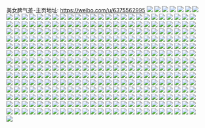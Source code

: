美女脾气差-主页地址: https://weibo.com/u/6375562995 
![](https://wx4.sinaimg.cn/mw2000/006Xtdbdly1h8ubq9h6knj32c0340qv8.jpg) 
![](https://wx4.sinaimg.cn/mw2000/006Xtdbdly1h8ubqabd9pj32bk2ihe81.jpg) 
![](https://wx4.sinaimg.cn/mw2000/006Xtdbdly1h8ubq7qt0jj32c033z4qs.jpg) 
![](https://wx4.sinaimg.cn/mw2000/006Xtdbdly1h8ubqbnn0lj32c0340e81.jpg) 
![](https://wx4.sinaimg.cn/mw2000/006Xtdbdly1h8ubr1rwkhj32by2821kx.jpg) 
![](https://wx4.sinaimg.cn/mw2000/006Xtdbdly1h8ubr12rk6j31sc2dskjl.jpg) 
![](https://wx4.sinaimg.cn/mw2000/006Xtdbdly1h8ubr0bjs5j32c0340e81.jpg) 
![](https://wx4.sinaimg.cn/mw2000/006Xtdbdly1h8ubr2ir5xj31sc2dsb29.jpg) 
![](https://wx4.sinaimg.cn/mw2000/006Xtdbdly1h8ubqz27fdj32bz2y6e81.jpg) 
![](https://wx4.sinaimg.cn/mw2000/006Xtdbdly1h8hspj1e9hj31o0280x6p.jpg) 
![](https://wx4.sinaimg.cn/mw2000/006Xtdbdly1h8hsphb3srj32c03404qq.jpg) 
![](https://wx4.sinaimg.cn/mw2000/006Xtdbdly1h8hsgvopyjj30jr0tydk6.jpg) 
![](https://wx4.sinaimg.cn/mw2000/006Xtdbdly1h7u0hkxegoj31o02yo4qq.jpg) 
![](https://wx4.sinaimg.cn/mw2000/006Xtdbdly1h7ovau5ymxj32c03401kz.jpg) 
![](https://wx4.sinaimg.cn/mw2000/006Xtdbdly1h7ovavuxa3j33402c0e83.jpg) 
![](https://wx4.sinaimg.cn/mw2000/006Xtdbdly1h7ovasmbhpj32c0340npe.jpg) 
![](https://wx4.sinaimg.cn/mw2000/006Xtdbdly1h7ovaxmmkwj32c0340kjn.jpg) 
![](https://wx4.sinaimg.cn/mw2000/006Xtdbdly1h7lfibdmy0j31o0280kjl.jpg) 
![](https://wx4.sinaimg.cn/mw2000/006Xtdbdly1h7ksqczfqfj31o0280npd.jpg) 
![](https://wx4.sinaimg.cn/mw2000/006Xtdbdly1h7ksqh97ckj33402c01kz.jpg) 
![](https://wx4.sinaimg.cn/mw2000/006Xtdbdly1h7ksqem8jwj31nz1y77wh.jpg) 
![](https://wx4.sinaimg.cn/mw2000/006Xtdbdly1h7ksqiqsv0j32c0340u0y.jpg) 
![](https://wx4.sinaimg.cn/mw2000/006Xtdbdly1h7ksql7autj31o0280e81.jpg) 
![](https://wx4.sinaimg.cn/mw2000/006Xtdbdly1h7kst9x1quj32c03404qq.jpg) 
![](https://wx4.sinaimg.cn/mw2000/006Xtdbdly1h7iifkakjij33402c0npe.jpg) 
![](https://wx4.sinaimg.cn/mw2000/006Xtdbdly1h7iif61xh2j32c0340u0y.jpg) 
![](https://wx4.sinaimg.cn/mw2000/006Xtdbdly1h7iif8xl5wj33402c0kjn.jpg) 
![](https://wx4.sinaimg.cn/mw2000/006Xtdbdly1h7iifaxfv1j33402c0b2b.jpg) 
![](https://wx4.sinaimg.cn/mw2000/006Xtdbdly1h7iifmdm7uj33402c0e83.jpg) 
![](https://wx4.sinaimg.cn/mw2000/006Xtdbdly1h7iifckw12j33402c01kz.jpg) 
![](https://wx4.sinaimg.cn/mw2000/006Xtdbdly1h7iifenp4bj33402c04qr.jpg) 
![](https://wx4.sinaimg.cn/mw2000/006Xtdbdly1h7iifj2jy7j33402c01kz.jpg) 
![](https://wx4.sinaimg.cn/mw2000/006Xtdbdly1h7iifg5kc5j33402c01kz.jpg) 
![](https://wx4.sinaimg.cn/mw2000/006Xtdbdly1h7iifhs01dj33402c0u0z.jpg) 
![](https://wx4.sinaimg.cn/mw2000/006Xtdbdly1h7iif3qr2mj33402c0hdv.jpg) 
![](https://wx4.sinaimg.cn/mw2000/006Xtdbdly1h7igwr6cckj31o0280b29.jpg) 
![](https://wx4.sinaimg.cn/mw2000/006Xtdbdly1h7igwsmuecj31o0280b29.jpg) 
![](https://wx4.sinaimg.cn/mw2000/006Xtdbdly1h7igwpv9kwj31o0280b29.jpg) 
![](https://wx4.sinaimg.cn/mw2000/006Xtdbdly1h7gth4ymylj313u0tuh6e.jpg) 
![](https://wx4.sinaimg.cn/mw2000/006Xtdbdly1h7gth5bpgxj30u01404hg.jpg) 
![](https://wx4.sinaimg.cn/mw2000/006Xtdbdly1h7gtk5o0dhj30u00wbq9y.jpg) 
![](https://wx4.sinaimg.cn/mw2000/006Xtdbdly1h7gtk5y6e9j30u0140n5z.jpg) 
![](https://wx4.sinaimg.cn/mw2000/006Xtdbdly1h78k666mhdj31sc2dsu0x.jpg) 
![](https://wx4.sinaimg.cn/mw2000/006Xtdbdly1h78k67mw7wj31kw2dc4qq.jpg) 
![](https://wx4.sinaimg.cn/mw2000/006Xtdbdly1h78k69fdbsj31kw2dcn77.jpg) 
![](https://wx4.sinaimg.cn/mw2000/006Xtdbdly1h78k69ukgmj30u00wbk0e.jpg) 
![](https://wx4.sinaimg.cn/mw2000/006Xtdbdly1h78k6jqdfdj313u0tuqga.jpg) 
![](https://wx4.sinaimg.cn/mw2000/006Xtdbdly1h6zfe5jrhaj32c0340qv6.jpg) 
![](https://wx4.sinaimg.cn/mw2000/006Xtdbdly1h6lllzvprpj31400u0n50.jpg) 
![](https://wx4.sinaimg.cn/mw2000/006Xtdbdly1h6llm07c94j31400u0aap.jpg) 
![](https://wx4.sinaimg.cn/mw2000/006Xtdbdly1h6llm0kfnej31400u0dnc.jpg) 
![](https://wx4.sinaimg.cn/mw2000/006Xtdbdly1h6llfjt0ykj32801o0kjm.jpg) 
![](https://wx4.sinaimg.cn/mw2000/006Xtdbdly1h6llfkz73xj31o01o014m.jpg) 
![](https://wx4.sinaimg.cn/mw2000/006Xtdbdly1h6llfm70bvj31o01o0qv5.jpg) 
![](https://wx4.sinaimg.cn/mw2000/006Xtdbdly1h6llfn9ldfj31o01o0kjl.jpg) 
![](https://wx4.sinaimg.cn/mw2000/006Xtdbdly1h5h1r33ytuj31o01o0nec.jpg) 
![](https://wx4.sinaimg.cn/mw2000/006Xtdbdly1h5h1rw5djkj33342bc7wj.jpg) 
![](https://wx4.sinaimg.cn/mw2000/006Xtdbdly1h5h1shgiirj31o01o04qp.jpg) 
![](https://wx4.sinaimg.cn/mw2000/006Xtdbdly1h5h1szxb6wj33402c04qs.jpg) 
![](https://wx4.sinaimg.cn/mw2000/006Xtdbdly1h5h1r2k40xj31s02dchdt.jpg) 
![](https://wx4.sinaimg.cn/mw2000/006Xtdbdly1h5h1t43kvwj33342bce83.jpg) 
![](https://wx4.sinaimg.cn/mw2000/006Xtdbdly1h57sgm9j5pj33342bc4qs.jpg) 
![](https://wx4.sinaimg.cn/mw2000/006Xtdbdly1h57sgqfhsyj33342bcx6r.jpg) 
![](https://wx4.sinaimg.cn/mw2000/006Xtdbdly1h4ul0kzqipj30u0140naw.jpg) 
![](https://wx4.sinaimg.cn/mw2000/006Xtdbdly1h4sdxid50cj31400u07d7.jpg) 
![](https://wx4.sinaimg.cn/mw2000/006Xtdbdly1h4sdxj6ie2j31400u0grr.jpg) 
![](https://wx4.sinaimg.cn/mw2000/006Xtdbdly1h4sdxitd4yj31400u0dnj.jpg) 
![](https://wx4.sinaimg.cn/mw2000/006Xtdbdly1h4sdxjjsq0j31400u0qa7.jpg) 
![](https://wx4.sinaimg.cn/mw2000/006Xtdbdly1h4ibokytfuj33k02o04qq.jpg) 
![](https://wx4.sinaimg.cn/mw2000/006Xtdbdly1h4ibq33sxcj32bc27rkjl.jpg) 
![](https://wx4.sinaimg.cn/mw2000/006Xtdbdly1h4ibpd6oqbj33342bcx6r.jpg) 
![](https://wx4.sinaimg.cn/mw2000/006Xtdbdly1h4fj3bapt0j33342bchdv.jpg) 
![](https://wx4.sinaimg.cn/mw2000/006Xtdbdly1h4dnf1jlp3j30u01hcam5.jpg) 
![](https://wx4.sinaimg.cn/mw2000/006Xtdbdly1h4dnh74tjcj33342bckjm.jpg) 
![](https://wx4.sinaimg.cn/mw2000/006Xtdbdly1h4cjxtf6pfj31400u07c5.jpg) 
![](https://wx4.sinaimg.cn/mw2000/006Xtdbdly1h4cjxtykxtj31400u0gtp.jpg) 
![](https://wx4.sinaimg.cn/mw2000/006Xtdbdly1h45p5sr9vlj31sc2dsu0x.jpg) 
![](https://wx4.sinaimg.cn/mw2000/006Xtdbdly1h45p62dmauj33402c0e82.jpg) 
![](https://wx4.sinaimg.cn/mw2000/006Xtdbdly1h44fce155sj33402c0npe.jpg) 
![](https://wx4.sinaimg.cn/mw2000/006Xtdbdly1h44fcg1oe6j30u01gp7fx.jpg) 
![](https://wx4.sinaimg.cn/mw2000/006Xtdbdly1h44fcihcq2j32bc3344qq.jpg) 
![](https://wx4.sinaimg.cn/mw2000/006Xtdbdly1h44fcnnbwcj33342bcx6q.jpg) 
![](https://wx4.sinaimg.cn/mw2000/006Xtdbdly1h44fcf2hkrj30lg13u49j.jpg) 
![](https://wx4.sinaimg.cn/mw2000/006Xtdbdly1h44fcusmasj33342bchdw.jpg) 
![](https://wx4.sinaimg.cn/mw2000/006Xtdbdly1h44fcq1u0aj33342bcu0y.jpg) 
![](https://wx4.sinaimg.cn/mw2000/006Xtdbdly1h44fd2v4itj32bc3341kz.jpg) 
![](https://wx4.sinaimg.cn/mw2000/006Xtdbdly1h44fcl9og0j32bc3344qr.jpg) 
![](https://wx4.sinaimg.cn/mw2000/006Xtdbdly1h44f6env0ej32c0340npf.jpg) 
![](https://wx4.sinaimg.cn/mw2000/006Xtdbdly1h44f75ypulj33402c0npf.jpg) 
![](https://wx4.sinaimg.cn/mw2000/006Xtdbdly1h44f6kcdocj32c0340npf.jpg) 
![](https://wx4.sinaimg.cn/mw2000/006Xtdbdly1h44f6ptw1mj33402c0kjn.jpg) 
![](https://wx4.sinaimg.cn/mw2000/006Xtdbdly1h44f79ohasj33342bcb2a.jpg) 
![](https://wx4.sinaimg.cn/mw2000/006Xtdbdly1h44f7ewkuij33342bcqv7.jpg) 
![](https://wx4.sinaimg.cn/mw2000/006Xtdbdly1h44f7ku3j3j33342bc4qq.jpg) 
![](https://wx4.sinaimg.cn/mw2000/006Xtdbdly1h44f7id90cj33342bcx6q.jpg) 
![](https://wx4.sinaimg.cn/mw2000/006Xtdbdly1h44f7n2y81j33342bc1ky.jpg) 
![](https://wx4.sinaimg.cn/mw2000/006Xtdbdly1h3ruoz6brnj31400u010v.jpg) 
![](https://wx4.sinaimg.cn/mw2000/006Xtdbdly1h3ruozsjeej31400u0dn7.jpg) 
![](https://wx4.sinaimg.cn/mw2000/006Xtdbdly1h3k3i4gq49j32c0340hdw.jpg) 
![](https://wx4.sinaimg.cn/mw2000/006Xtdbdly1h3k3i6zqdxj33342bcqv9.jpg) 
![](https://wx4.sinaimg.cn/mw2000/006Xtdbdly1h3k3iqodd8j32bc334npg.jpg) 
![](https://wx4.sinaimg.cn/mw2000/006Xtdbdly1h3k3icqdtnj32bc334b29.jpg) 
![](https://wx4.sinaimg.cn/mw2000/006Xtdbdly1h3k3ibugtgj33342bcqv9.jpg) 
![](https://wx4.sinaimg.cn/mw2000/006Xtdbdly1h3k3ih9xypj32bc3344qs.jpg) 
![](https://wx4.sinaimg.cn/mw2000/006Xtdbdly1h3k3ifekhlj32bc334b2d.jpg) 
![](https://wx4.sinaimg.cn/mw2000/006Xtdbdly1h3k3iippslj33342bcnpe.jpg) 
![](https://wx4.sinaimg.cn/mw2000/006Xtdbdly1h3k3ilsjc2j32bc334npj.jpg) 
![](https://wx4.sinaimg.cn/mw2000/006Xtdbdly1h3k3i9dwkgj33342bcb2d.jpg) 
![](https://wx4.sinaimg.cn/mw2000/006Xtdbdly1h3k3io1f57j33342bc000.jpg) 
![](https://wx4.sinaimg.cn/mw2000/006Xtdbdly1h3k3it4ojej33342bcx6r.jpg) 
![](https://wx4.sinaimg.cn/mw2000/006Xtdbdly1h3k3ivg3mmj33342bcnpg.jpg) 
![](https://wx4.sinaimg.cn/mw2000/006Xtdbdly1h3k3ixua8lj33342bc4qs.jpg) 
![](https://wx4.sinaimg.cn/mw2000/006Xtdbdly1h3jgqenmjcj30uk3jd4qq.jpg) 
![](https://wx4.sinaimg.cn/mw2000/006Xtdbdly1h3jgqiejlnj329a2if1l1.jpg) 
![](https://wx4.sinaimg.cn/mw2000/006Xtdbdly1h3jgqkz7maj32bc2bc4qr.jpg) 
![](https://wx4.sinaimg.cn/mw2000/006Xtdbdly1h3jgqwy5apj32bc3347wj.jpg) 
![](https://wx4.sinaimg.cn/mw2000/006Xtdbdly1h3jgrbskhsj33342bcu0y.jpg) 
![](https://wx4.sinaimg.cn/mw2000/006Xtdbdly1h3jgqn0fe8j33342bchdv.jpg) 
![](https://wx4.sinaimg.cn/mw2000/006Xtdbdly1h3jgqp2upyj33342bcx6q.jpg) 
![](https://wx4.sinaimg.cn/mw2000/006Xtdbdly1h3jgqr3tpvj32bc334u0y.jpg) 
![](https://wx4.sinaimg.cn/mw2000/006Xtdbdly1h3jgqu821tj33342bckjo.jpg) 
![](https://wx4.sinaimg.cn/mw2000/006Xtdbdly1h3jgr00cmjj33342bchdy.jpg) 
![](https://wx4.sinaimg.cn/mw2000/006Xtdbdly1h3jgr33upyj32bc3347wj.jpg) 
![](https://wx4.sinaimg.cn/mw2000/006Xtdbdly1h3jgr5eixyj32bc334x6r.jpg) 
![](https://wx4.sinaimg.cn/mw2000/006Xtdbdly1h3jgr7xssvj32bc334u0z.jpg) 
![](https://wx4.sinaimg.cn/mw2000/006Xtdbdly1h3jgra6yboj33342bcx6q.jpg) 
![](https://wx4.sinaimg.cn/mw2000/006Xtdbdly1h3jgref1bbj33342bcx6q.jpg) 
![](https://wx4.sinaimg.cn/mw2000/006Xtdbdly1h3g9a28sfsj31400u0qb6.jpg) 
![](https://wx4.sinaimg.cn/mw2000/006Xtdbdly1h3g9a1ru65j31400u0gr3.jpg) 
![](https://wx4.sinaimg.cn/mw2000/006Xtdbdly1h3g9a2s9b3j31400u0k01.jpg) 
![](https://wx4.sinaimg.cn/mw2000/006Xtdbdly1h3f0wcjc36j32db1rzb2c.jpg) 
![](https://wx4.sinaimg.cn/mw2000/006Xtdbdly1h3f0w8ts8sj32db1rz7wj.jpg) 
![](https://wx4.sinaimg.cn/mw2000/006Xtdbdly1h3bnwygtjgj30qo0uzn4m.jpg) 
![](https://wx4.sinaimg.cn/mw2000/006Xtdbdly1h3bnwtgzn6j31400u047r.jpg) 
![](https://wx4.sinaimg.cn/mw2000/006Xtdbdly1h35qpi14mgj32c03404qq.jpg) 
![](https://wx4.sinaimg.cn/mw2000/006Xtdbdly1h35qoct1yaj31400u0n3d.jpg) 
![](https://wx4.sinaimg.cn/mw2000/006Xtdbdly1h35qod4xfqj31400u0wl6.jpg) 
![](https://wx4.sinaimg.cn/mw2000/006Xtdbdly1h35qodjynkj31400u0grc.jpg) 
![](https://wx4.sinaimg.cn/mw2000/006Xtdbdly1h35qodz9nej31400u0aic.jpg) 
![](https://wx4.sinaimg.cn/mw2000/006Xtdbdly1h35qtnk8fkj31400u0jxz.jpg) 
![](https://wx4.sinaimg.cn/mw2000/006Xtdbdly1h2wks79a1hj30tp13lgqg.jpg) 
![](https://wx4.sinaimg.cn/mw2000/006Xtdbdly1h2wksjgh4kj32bc334b2a.jpg) 
![](https://wx4.sinaimg.cn/mw2000/006Xtdbdly1h2f8kvm8b9j31400u0ahx.jpg) 
![](https://wx4.sinaimg.cn/mw2000/006Xtdbdly1h2f8l44aopj31400u0jzt.jpg) 
![](https://wx4.sinaimg.cn/mw2000/006Xtdbdly1h2f8kpw6nlj31400u0agm.jpg) 
![](https://wx4.sinaimg.cn/mw2000/006Xtdbdly1h2f8kjf2l8j31400u0dn2.jpg) 
![](https://wx4.sinaimg.cn/mw2000/006Xtdbdly1h2cn2xbegnj32bc334x6r.jpg) 
![](https://wx4.sinaimg.cn/mw2000/006Xtdbdly1h2cn32s1q4j32bc334npe.jpg) 
![](https://wx4.sinaimg.cn/mw2000/006Xtdbdly1h2cn2qcznij32bc334x6p.jpg) 
![](https://wx4.sinaimg.cn/mw2000/006Xtdbdly1h2aq4msbkyj33k02o04qq.jpg) 
![](https://wx4.sinaimg.cn/mw2000/006Xtdbdly1h27su0gb4ej33342bcx6q.jpg) 
![](https://wx4.sinaimg.cn/mw2000/006Xtdbdly1h27sujfyo2j31400u0n26.jpg) 
![](https://wx4.sinaimg.cn/mw2000/006Xtdbdly1h216mvsb1uj31400u0n6n.jpg) 
![](https://wx4.sinaimg.cn/mw2000/006Xtdbdly1h216mwv9u5j31400u013s.jpg) 
![](https://wx4.sinaimg.cn/mw2000/006Xtdbdly1h216n24kcgj32bc3347wi.jpg) 
![](https://wx4.sinaimg.cn/mw2000/006Xtdbdly1h1xthrqna4j31c01s01kx.jpg) 
![](https://wx4.sinaimg.cn/mw2000/006Xtdbdly1h1xthqji1kj33342bckjm.jpg) 
![](https://wx4.sinaimg.cn/mw2000/006Xtdbdly1h1xthsg57yj33342bc4ny.jpg) 
![](https://wx4.sinaimg.cn/mw2000/006Xtdbdly1h1wbdvotmij33342bcx6r.jpg) 
![](https://wx4.sinaimg.cn/mw2000/006Xtdbdly1h1wbdtauypj31fy1vdb2a.jpg) 
![](https://wx4.sinaimg.cn/mw2000/006Xtdbdly1h1qjd0qtkvj32dc2dcu0x.jpg) 
![](https://wx4.sinaimg.cn/mw2000/006Xtdbdly1h1qjd4gf1nj33342bckjn.jpg) 
![](https://wx4.sinaimg.cn/mw2000/006Xtdbdly1h1qjfmot7kj31400u04fx.jpg) 
![](https://wx4.sinaimg.cn/mw2000/006Xtdbdly1h1o7u3eoj7j33342bcu0y.jpg) 
![](https://wx4.sinaimg.cn/mw2000/006Xtdbdly1h1it7jajrhj32bc24cx6p.jpg) 
![](https://wx4.sinaimg.cn/mw2000/006Xtdbdly1h1it7lyvhvj32bc334u11.jpg) 
![](https://wx4.sinaimg.cn/mw2000/006Xtdbdly1h177pm29m4j30qo14r0xm.jpg) 
![](https://wx4.sinaimg.cn/mw2000/006Xtdbdly1h0arr3z22tj325k1s0qv5.jpg) 
![](https://wx4.sinaimg.cn/mw2000/006Xtdbdly1h0arr786dqj323m1r7npd.jpg) 
![](https://wx4.sinaimg.cn/mw2000/006Xtdbdly1h0arr95ogfj32431ryhdt.jpg) 
![](https://wx4.sinaimg.cn/mw2000/006Xtdbdly1h08oagp8cij31o01o01kx.jpg) 
![](https://wx4.sinaimg.cn/mw2000/006Xtdbdly1h08oaiipwhj31o01o0b29.jpg) 
![](https://wx4.sinaimg.cn/mw2000/006Xtdbdly1h08oakf8kij31o01o0npd.jpg) 
![](https://wx4.sinaimg.cn/mw2000/006Xtdbdly1h0861aerskj32dn2d0u0x.jpg) 
![](https://wx4.sinaimg.cn/mw2000/006Xtdbdly1h0861hxi2pj32dc2dckjn.jpg) 
![](https://wx4.sinaimg.cn/mw2000/006Xtdbdly1gzugnmi4jsj30zg10utwp.jpg) 
![](https://wx4.sinaimg.cn/mw2000/006Xtdbdly1gzugnnvyslj312u105gvt.jpg) 
![](https://wx4.sinaimg.cn/mw2000/006Xtdbdly1gzugnk8d0oj30zg0zijye.jpg) 
![](https://wx4.sinaimg.cn/mw2000/006Xtdbdly1gzseqpvvbzj31o01o01kx.jpg) 
![](https://wx4.sinaimg.cn/mw2000/006Xtdbdly1gzserq031pj33342bcqv5.jpg) 
![](https://wx4.sinaimg.cn/mw2000/006Xtdbdly1gzser5hjdgj31o01o0e81.jpg) 
![](https://wx4.sinaimg.cn/mw2000/006Xtdbdly1gzseqlauiwj33342bcu0z.jpg) 
![](https://wx4.sinaimg.cn/mw2000/006Xtdbdly1gzsepm3xicj33342bce81.jpg) 
![](https://wx4.sinaimg.cn/mw2000/006Xtdbdly1gzser2ai4zj33342bcnpf.jpg) 
![](https://wx4.sinaimg.cn/mw2000/006Xtdbdly1gzseu7fnloj33342bce82.jpg) 
![](https://wx4.sinaimg.cn/mw2000/006Xtdbdly1gzsepowq0sj33342bcu0y.jpg) 
![](https://wx4.sinaimg.cn/mw2000/006Xtdbdly1gzsev9kpxuj31o01o0npd.jpg) 
![](https://wx4.sinaimg.cn/mw2000/006Xtdbdly1gzrcc24zvij33342bchdu.jpg) 
![](https://wx4.sinaimg.cn/mw2000/006Xtdbdly1gzrccrncw3j33342bcb2a.jpg) 
![](https://wx4.sinaimg.cn/mw2000/006Xtdbdly1gzrcd9c2gij33342bc7wj.jpg) 
![](https://wx4.sinaimg.cn/mw2000/006Xtdbdly1gzr7km790aj31o01o0npd.jpg) 
![](https://wx4.sinaimg.cn/mw2000/006Xtdbdly1gzr7kxt8mcj33342bcnpe.jpg) 
![](https://wx4.sinaimg.cn/mw2000/006Xtdbdly1gzjy48drx3j32dc1oiqv5.jpg) 
![](https://wx4.sinaimg.cn/mw2000/006Xtdbdly1gzjy4cilvvj33342bcu0x.jpg) 
![](https://wx4.sinaimg.cn/mw2000/006Xtdbdgy1gyzcv67swsj31400u0aj2.jpg) 
![](https://wx4.sinaimg.cn/mw2000/006Xtdbdgy1gyzcvoccaxj31400u0n4l.jpg) 
![](https://wx4.sinaimg.cn/mw2000/006Xtdbdgy1gyzcy0wfgcj31400u0dol.jpg) 
![](https://wx4.sinaimg.cn/mw2000/006Xtdbdly1gyrgsbdagsj32bc334x6p.jpg) 
![](https://wx4.sinaimg.cn/mw2000/006Xtdbdly1gyrgse2ujaj32bc334kjl.jpg) 
![](https://wx4.sinaimg.cn/mw2000/006Xtdbdly1gyo0cwgbp4j316o1s0do7.jpg) 
![](https://wx4.sinaimg.cn/mw2000/006Xtdbdly1gyi7gumxdpj32bc3347wj.jpg) 
![](https://wx4.sinaimg.cn/mw2000/006Xtdbdly1gyi7si9vvsj30qo0m0tbj.jpg) 
![](https://wx4.sinaimg.cn/mw2000/006Xtdbdly1gyi7grsop3j30u014049v.jpg) 
![](https://wx4.sinaimg.cn/mw2000/006Xtdbdly1gygyiapsvmj31o02801ky.jpg) 
![](https://wx4.sinaimg.cn/mw2000/006Xtdbdly1gygyi9ejlvj31o0280x6p.jpg) 
![](https://wx4.sinaimg.cn/mw2000/006Xtdbdly1gygyic5pjbj31o02804qq.jpg) 
![](https://wx4.sinaimg.cn/mw2000/006Xtdbdly1gxlnelhhorj32dc2dcb2a.jpg) 
![](https://wx4.sinaimg.cn/mw2000/006Xtdbdly1gxdm9pz5q6j32bc334npe.jpg) 
![](https://wx4.sinaimg.cn/mw2000/006Xtdbdly1gxdm9smzzbj33342bc7wi.jpg) 
![](https://wx4.sinaimg.cn/mw2000/006Xtdbdly1gxdma2spzyj32bc3344qq.jpg) 
![](https://wx4.sinaimg.cn/mw2000/006Xtdbdly1gxdm9x1o67j33342bcb2c.jpg) 
![](https://wx4.sinaimg.cn/mw2000/006Xtdbdly1gxdm9zmregj32bc334hdu.jpg) 
![](https://wx4.sinaimg.cn/mw2000/006Xtdbdly1gxdmak6pjij33342bc7wj.jpg) 
![](https://wx4.sinaimg.cn/mw2000/006Xtdbdly1gxdmaid15sj33342bc1kz.jpg) 
![](https://wx4.sinaimg.cn/mw2000/006Xtdbdly1gxdma19uvsj32bc334hdu.jpg) 
![](https://wx4.sinaimg.cn/mw2000/006Xtdbdly1gxdmc1o5nsj33342bckjm.jpg) 
![](https://wx4.sinaimg.cn/mw2000/006Xtdbdly1gx41t57j3ij31s02dckjl.jpg) 
![](https://wx4.sinaimg.cn/mw2000/006Xtdbdly1gx41t85lgaj31s02dchdt.jpg) 
![](https://wx4.sinaimg.cn/mw2000/006Xtdbdly1gx41tb2gckj31s02dce81.jpg) 
![](https://wx4.sinaimg.cn/mw2000/006Xtdbdly1gx41tej6i3j31s02dckjl.jpg) 
![](https://wx4.sinaimg.cn/mw2000/006Xtdbdly1gx3uy7hi6lj32bc3347wj.jpg) 
![](https://wx4.sinaimg.cn/mw2000/006Xtdbdly1gx3uykh7x6j311c3404qq.jpg) 
![](https://wx4.sinaimg.cn/mw2000/006Xtdbdly1gx3uyb5609j32bc3341kz.jpg) 
![](https://wx4.sinaimg.cn/mw2000/006Xtdbdly1gx3uz36cfpj311c340hdt.jpg) 
![](https://wx4.sinaimg.cn/mw2000/006Xtdbdly1gx3uy22bwdj32bc3341ky.jpg) 
![](https://wx4.sinaimg.cn/mw2000/006Xtdbdly1gx3uyfwiuej33342bc1l0.jpg) 
![](https://wx4.sinaimg.cn/mw2000/006Xtdbdly1gx3uz6antij313j341hdt.jpg) 
![](https://wx4.sinaimg.cn/mw2000/006Xtdbdly1gx3uytdkwpj311c340npd.jpg) 
![](https://wx4.sinaimg.cn/mw2000/006Xtdbdly1gx3uyyrr7gj311c340e81.jpg) 
![](https://wx4.sinaimg.cn/mw2000/006Xtdbdly1gx3uyp4ycnj30v9340kjl.jpg) 
![](https://wx4.sinaimg.cn/mw2000/006Xtdbdly1gx3uz9g8tuj311c340u0x.jpg) 
![](https://wx4.sinaimg.cn/mw2000/006Xtdbdly1gx3uzd55waj311c340kjl.jpg) 
![](https://wx4.sinaimg.cn/mw2000/006Xtdbdly1gx3uklys1vj32bc334qv8.jpg) 
![](https://wx4.sinaimg.cn/mw2000/006Xtdbdly1gx3ukpwvqzj33k02o0hdv.jpg) 
![](https://wx4.sinaimg.cn/mw2000/006Xtdbdly1gx3ukvx8k4j33342bc7wm.jpg) 
![](https://wx4.sinaimg.cn/mw2000/006Xtdbdly1gx3ukzcv7hj33342bcu0z.jpg) 
![](https://wx4.sinaimg.cn/mw2000/006Xtdbdly1gx3ullgzhaj33342bchdv.jpg) 
![](https://wx4.sinaimg.cn/mw2000/006Xtdbdly1gx3ul4kaxqj30v9340hdu.jpg) 
![](https://wx4.sinaimg.cn/mw2000/006Xtdbdly1gx3ulajce5j30uk3jdx6q.jpg) 
![](https://wx4.sinaimg.cn/mw2000/006Xtdbdly1gx3ulemfshj311c340u0y.jpg) 
![](https://wx4.sinaimg.cn/mw2000/006Xtdbdly1gx3uli94tlj311c340b2a.jpg) 
![](https://wx4.sinaimg.cn/mw2000/006Xtdbdly1gx3u4l68ggj311c340hdu.jpg) 
![](https://wx4.sinaimg.cn/mw2000/006Xtdbdly1gx3u2o64qfj311c340e82.jpg) 
![](https://wx4.sinaimg.cn/mw2000/006Xtdbdly1gx3u4ikib4j30uk3ofnpd.jpg) 
![](https://wx4.sinaimg.cn/mw2000/006Xtdbdly1gx3u2ua5afj313j3417wi.jpg) 
![](https://wx4.sinaimg.cn/mw2000/006Xtdbdly1gx3u3db0jej31rx33zb29.jpg) 
![](https://wx4.sinaimg.cn/mw2000/006Xtdbdly1gx3u3414n8j322o340qv7.jpg) 
![](https://wx4.sinaimg.cn/mw2000/006Xtdbdly1gx3u3953t8j311x340x6p.jpg) 
![](https://wx4.sinaimg.cn/mw2000/006Xtdbdly1gx3u3th7j6j322o340npf.jpg) 
![](https://wx4.sinaimg.cn/mw2000/006Xtdbdly1gx3u46m4crj322o3401kz.jpg) 
![](https://wx4.sinaimg.cn/mw2000/006Xtdbdly1gwxdq70elgj30u013zwy2.jpg) 
![](https://wx4.sinaimg.cn/mw2000/006Xtdbdly1gwxdq8jd4aj30u013ykan.jpg) 
![](https://wx4.sinaimg.cn/mw2000/006Xtdbdly1gwxdqa3121j30u013ywwa.jpg) 
![](https://wx4.sinaimg.cn/mw2000/006Xtdbdly1gwx8pqx8b2j33342bc1kz.jpg) 
![](https://wx4.sinaimg.cn/mw2000/006Xtdbdly1gwx8plzg9pj32bc1qihdt.jpg) 
![](https://wx4.sinaimg.cn/mw2000/006Xtdbdly1gwx8pomy2ij33342bchdw.jpg) 
![](https://wx4.sinaimg.cn/mw2000/006Xtdbdly1gwn0bd9sfej33342bckjn.jpg) 
![](https://wx4.sinaimg.cn/mw2000/006Xtdbdly1gwn0awwdw0j30u00mi78r.jpg) 
![](https://wx4.sinaimg.cn/mw2000/006Xtdbdly1gwn0b7atrhj33342bc1kz.jpg) 
![](https://wx4.sinaimg.cn/mw2000/006Xtdbdly1gwn0axmz1gj30u00po45h.jpg) 
![](https://wx4.sinaimg.cn/mw2000/006Xtdbdly1gwn0b285cgj33342bcnpe.jpg) 
![](https://wx4.sinaimg.cn/mw2000/006Xtdbdly1gwn0biliikj33342bc1kz.jpg) 
![](https://wx4.sinaimg.cn/mw2000/006Xtdbdly1gwi2pup8lfj33341x8qv6.jpg) 
![](https://wx4.sinaimg.cn/mw2000/006Xtdbdly1gwdutq0ue4j31wy1h8ngj.jpg) 
![](https://wx4.sinaimg.cn/mw2000/006Xtdbdly1gwdutrxsd5j31x41k2nk4.jpg) 
![](https://wx4.sinaimg.cn/mw2000/006Xtdbdly1gwdutu914uj31zm1ry4qp.jpg) 
![](https://wx4.sinaimg.cn/mw2000/006Xtdbdly1gwdutwxnpgj31zu1ra7wh.jpg) 
![](https://wx4.sinaimg.cn/mw2000/006Xtdbdly1gwdutzd01pj33342bce82.jpg) 
![](https://wx4.sinaimg.cn/mw2000/006Xtdbdly1gwduu1xyakj31m61m17nv.jpg) 
![](https://wx4.sinaimg.cn/mw2000/006Xtdbdly1gwduu5y5okj31po2bnu0y.jpg) 
![](https://wx4.sinaimg.cn/mw2000/006Xtdbdly1gwduu8f4fbj31me292hc5.jpg) 
![](https://wx4.sinaimg.cn/mw2000/006Xtdbdly1gwduuab6gzj31mb2am4q2.jpg) 
![](https://wx4.sinaimg.cn/mw2000/006Xtdbdly1gwduuc267kj31qa1t94nx.jpg) 
![](https://wx4.sinaimg.cn/mw2000/006Xtdbdly1gwduue2u01j31q52aqb12.jpg) 
![](https://wx4.sinaimg.cn/mw2000/006Xtdbdly1gwduugfggsj31qx24y1kx.jpg) 
![](https://wx4.sinaimg.cn/mw2000/006Xtdbdly1gw157dxl2bj33342bcb2b.jpg) 
![](https://wx4.sinaimg.cn/mw2000/006Xtdbdly1gw157hrr11j33342bcb2b.jpg) 
![](https://wx4.sinaimg.cn/mw2000/006Xtdbdly1gvzywz1y6kj30u01kwws9.jpg) 
![](https://wx4.sinaimg.cn/mw2000/006Xtdbdly1gvub6aukl8j31c01c0hc1.jpg) 
![](https://wx4.sinaimg.cn/mw2000/006Xtdbdly1gvub6dgczwj31c01c0tx9.jpg) 
![](https://wx4.sinaimg.cn/mw2000/006Xtdbdly1gvogsduo1qj62bc334u0x02.jpg) 
![](https://wx4.sinaimg.cn/mw2000/006Xtdbdly1gvogsb3e7tj33342bcu0x.jpg) 
![](https://wx4.sinaimg.cn/mw2000/006Xtdbdly1gvogsgmkp7j62bc3341ky02.jpg) 
![](https://wx4.sinaimg.cn/mw2000/006Xtdbdly1gvogsopzagj62bc3344qr02.jpg) 
![](https://wx4.sinaimg.cn/mw2000/006Xtdbdly1gvogsil3w0j63342bckjl02.jpg) 
![](https://wx4.sinaimg.cn/mw2000/006Xtdbdly1gvogssittwj62bc334u0z02.jpg) 
![](https://wx4.sinaimg.cn/mw2000/008m6kNvly1gv1gpwycnrg608c08ctav02.jpg) 
![](https://wx4.sinaimg.cn/mw2000/006Xtdbdly1gvnd0kzrahj6140140qbw02.jpg) 
![](https://wx4.sinaimg.cn/mw2000/003f1kwGly1gv9abent14g60go0go0zi02.jpg) 
![](https://wx4.sinaimg.cn/mw2000/006Xtdbdly1gvka40ku4tj60u013s10a02.jpg) 
![](https://wx4.sinaimg.cn/mw2000/006Xtdbdly1gvka419waoj60u013otfv02.jpg) 
![](https://wx4.sinaimg.cn/mw2000/006Xtdbdly1gvka41qt8jj60u013sn5q02.jpg) 
![](https://wx4.sinaimg.cn/mw2000/006Xtdbdly1gvka4261yoj60u013qahm02.jpg) 
![](https://wx4.sinaimg.cn/mw2000/006Xtdbdly1gvhk89lajwj61400u0gtg02.jpg) 
![](https://wx4.sinaimg.cn/mw2000/006Xtdbdly1gvhk8a0harj61400u0qao02.jpg) 
![](https://wx4.sinaimg.cn/mw2000/006Xtdbdly1gvhk8c9nzrj61o01901kx02.jpg) 
![](https://wx4.sinaimg.cn/mw2000/006Xtdbdly1gvhk8ctafbj61400u0jxe02.jpg) 
![](https://wx4.sinaimg.cn/mw2000/006Xtdbdly1gvhk8ecq2fj61400u0wij02.jpg) 
![](https://wx4.sinaimg.cn/mw2000/006Xtdbdly1gvhk8da9ahj31400u0796.jpg) 
![](https://wx4.sinaimg.cn/mw2000/006Xtdbdly1gvhkbm8lzsj62bc334kjm02.jpg) 
![](https://wx4.sinaimg.cn/mw2000/006Xtdbdly1gvhkagp2b2j32bc334hdu.jpg) 
![](https://wx4.sinaimg.cn/mw2000/006Xtdbdly1gvhk8drmpqj30u0140q8g.jpg) 
![](https://wx4.sinaimg.cn/mw2000/006Xtdbdly1gvguxiem38j63342bckjn02.jpg) 
![](https://wx4.sinaimg.cn/mw2000/006Xtdbdly1gvguz9wrtrj63342bcnpf02.jpg) 
![](https://wx4.sinaimg.cn/mw2000/006Xtdbdly1gv4t8nv7sqj63342bchdu02.jpg) 
![](https://wx4.sinaimg.cn/mw2000/006Xtdbdly1gv4t8sx9r6j63342bc1kz02.jpg) 
![](https://wx4.sinaimg.cn/mw2000/006Xtdbdly1gv3qy33a9kj62bc334x6q02.jpg) 
![](https://wx4.sinaimg.cn/mw2000/006Xtdbdly1gv3qzw61loj63342bcx6r02.jpg) 
![](https://wx4.sinaimg.cn/mw2000/006Xtdbdly1gv3qy4d9voj63342bcb2a02.jpg) 
![](https://wx4.sinaimg.cn/mw2000/006Xtdbdly1gv3qy5t483j33342bc4qr.jpg) 
![](https://wx4.sinaimg.cn/mw2000/006Xtdbdly1gv3r37m4gnj31hc0u0ka8.jpg) 
![](https://wx4.sinaimg.cn/mw2000/006Xtdbdly1gv3r39lbgsj33342bc1kz.jpg) 
![](https://wx4.sinaimg.cn/mw2000/006Xtdbdly1gv1zioziuwj63342bcb2b02.jpg) 
![](https://wx4.sinaimg.cn/mw2000/006Xtdbdly1gv1zit633jj63342bcnpe02.jpg) 
![](https://wx4.sinaimg.cn/mw2000/006Xtdbdly1gv1zj0d7q3j63342bchdu02.jpg) 
![](https://wx4.sinaimg.cn/mw2000/006Xtdbdly1gv1zj3j2unj63342bce8202.jpg) 
![](https://wx4.sinaimg.cn/mw2000/006Xtdbdly1gv1zj8jhynj63342bchdv02.jpg) 
![](https://wx4.sinaimg.cn/mw2000/006Xtdbdly1gv1ziwf1d3j63342bcnpe02.jpg) 
![](https://wx4.sinaimg.cn/mw2000/006Xtdbdly1gv1vuim9erj61o01o0b2902.jpg) 
![](https://wx4.sinaimg.cn/mw2000/006Xtdbdly1gv1vukv78zj61o01o0b2902.jpg) 
![](https://wx4.sinaimg.cn/mw2000/006Xtdbdly1gv1vum5w0oj61o01o0e8102.jpg) 
![](https://wx4.sinaimg.cn/mw2000/006Xtdbdly1gv1vujug5bj61o01o04qp02.jpg) 
![](https://wx4.sinaimg.cn/mw2000/006Xtdbdly1gux5s7u7o4j61c01c07mw02.jpg) 
![](https://wx4.sinaimg.cn/mw2000/006Xtdbdly1gukiuhcvbtj61s016o7gl02.jpg) 
![](https://wx4.sinaimg.cn/mw2000/006Xtdbdly1gu70sqq3ghj32dc2dckjl.jpg) 
![](https://wx4.sinaimg.cn/mw2000/006Xtdbdly1gu6smbfc3tj30s00k041f.jpg) 
![](https://wx4.sinaimg.cn/mw2000/006Xtdbdly1gu64gstf7vj33342bcb2b.jpg) 
![](https://wx4.sinaimg.cn/mw2000/006Xtdbdly1gtwcvuvfnvj31400u0jvd.jpg) 
![](https://wx4.sinaimg.cn/mw2000/006Xtdbdly1gtwcvzj4c0j30u00u0ae6.jpg) 
![](https://wx4.sinaimg.cn/mw2000/006Xtdbdly1gtwlvgip3wj31400u0gqa.jpg) 
![](https://wx4.sinaimg.cn/mw2000/006Xtdbdly1gtwlvh3ersj31400u047c.jpg) 
![](https://wx4.sinaimg.cn/mw2000/006Xtdbdly1gtwlvipd1pj31400u0gzh.jpg) 
![](https://wx4.sinaimg.cn/mw2000/006Xtdbdly1gtwlvj8wvgj31400u0gpf.jpg) 
![](https://wx4.sinaimg.cn/mw2000/006Xtdbdly1gtwlvjox9gj31400u0q6d.jpg) 
![](https://wx4.sinaimg.cn/mw2000/006Xtdbdly1gtwlvk48ckj30u00u0n18.jpg) 
![](https://wx4.sinaimg.cn/mw2000/006Xtdbdly1gtwlvkqlzqj31400u0n03.jpg) 
![](https://wx4.sinaimg.cn/mw2000/006Xtdbdly1grzii9p82cj32bb2bcu10.jpg) 
![](https://wx4.sinaimg.cn/mw2000/006Xtdbdly1grziica8wnj3240240kjn.jpg) 
![](https://wx4.sinaimg.cn/mw2000/006Xtdbdly1grdg446f2gj30u00gxna9.jpg) 
![](https://wx4.sinaimg.cn/mw2000/006Xtdbdly1grdg44xwjvj31hc0u0ty4.jpg) 
![](https://wx4.sinaimg.cn/mw2000/006Xtdbdly1grdg4712uej31hc0u0e7n.jpg) 
![](https://wx4.sinaimg.cn/mw2000/006Xtdbdly1grdg48uvkqj30u00gwn6m.jpg) 
![](https://wx4.sinaimg.cn/mw2000/006Xtdbdly1gr4qpvknx4j33342bc4qu.jpg) 
![](https://wx4.sinaimg.cn/mw2000/006Xtdbdly1gqkhfpp19gj33342bchdv.jpg) 
![](https://wx4.sinaimg.cn/mw2000/006Xtdbdly1gq4y4ca34tj32bc2bbx6r.jpg) 
![](https://wx4.sinaimg.cn/mw2000/006Xtdbdly1gq4y9bk64pj30u0140428.jpg) 
![](https://wx4.sinaimg.cn/mw2000/006Xtdbdly1gq4y4wnxygj327y27cnpe.jpg) 
![](https://wx4.sinaimg.cn/mw2000/006Xtdbdly1gq4y4hy7gzj32bb2bbhdv.jpg) 
![](https://wx4.sinaimg.cn/mw2000/006Xtdbdly1gq4y8pprhuj33k02o0u10.jpg) 
![](https://wx4.sinaimg.cn/mw2000/006Xtdbdly1gq4y4eu1oej322q22pnpe.jpg) 
![](https://wx4.sinaimg.cn/mw2000/006Xtdbdly1gq4y4mzkt9j32s42bc4qt.jpg) 
![](https://wx4.sinaimg.cn/mw2000/006Xtdbdly1gq4y9b4p3ij30u014079d.jpg) 
![](https://wx4.sinaimg.cn/mw2000/006Xtdbdly1gq4y4sm7jqj31wb2q5hdx.jpg) 
![](https://wx4.sinaimg.cn/mw2000/006Xtdbdly1gp8slmhvagj32bc3344qs.jpg) 
![](https://wx4.sinaimg.cn/mw2000/006Xtdbdly1gp8svzasizj33342bcu0z.jpg) 
![](https://wx4.sinaimg.cn/mw2000/006Xtdbdly1gp8sw18k4ij32bc2k2e84.jpg) 
![](https://wx4.sinaimg.cn/mw2000/006Xtdbdly1gnqkedkgtaj32bc3347wm.jpg) 
![](https://wx4.sinaimg.cn/mw2000/006Xtdbdly1gnqke9da34j32bc334nph.jpg) 
